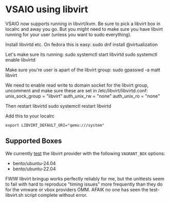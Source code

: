 # VSAIO using libvirt

VSAIO now supports running in libvirt/kvm. Be sure to pick a libvirt box in
localrc and away you go. But you might need to make sure you have libvirt
running for your user (unless you want to sudo everything).

Install libvirtd etc. On fedora this is easy:
	sudo dnf install @virtualization

Let's make sure its running:
	sudo systemctl start libvirtd
	sudo systemctl enable libvirtd

Make sure you're user is apart of the libvirt group:
	sudo gpasswd -a matt libvirt

We need to enable read write to domain socket for the libvirt group, uncomment
and make sure these are set in /etc/libvirt/libvirtd.conf:
	unix_sock_group = "libvirt"
	auth_unix_rw = "none"
	auth_unix_ro = "none"

Then restart libvirtd
	sudo systemctl restart libvirtd

Add this to your localrc

	export LIBVIRT_DEFAULT_URI="qemu:///system"


## Supported Boxes

We currently [test](tests/test-libvirt.sh) the libvirt provider with the
following `VAGRANT_BOX` options:

 * bento/ubuntu-24.04
 * bento/ubuntu-22.04

FWIW libvirt bringup works perfectly reliably for me, but the unittests seem to
fail with hard to reproduce "timing issues" more frequently than they do for
the vmware or vbox providers OMM.  AFAIK no one has seen the test-libvirt.sh
script complete without error.
